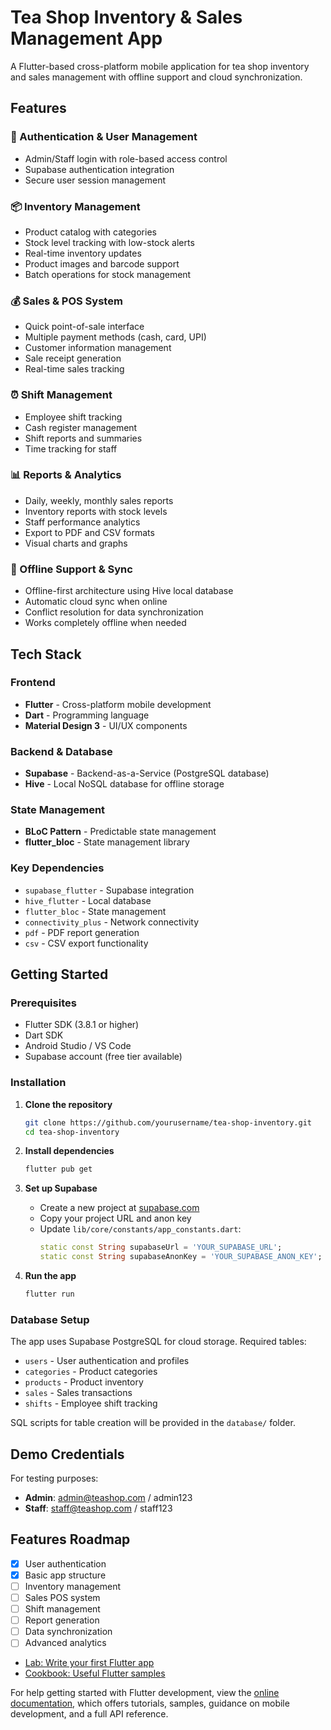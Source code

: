 # Tea Shop Inventory & Sales Management App

A Flutter-based cross-platform mobile application for tea shop inventory and sales management with offline support and cloud synchronization.

## Features

### 🔐 Authentication & User Management
- Admin/Staff login with role-based access control
- Supabase authentication integration
- Secure user session management

### 📦 Inventory Management
- Product catalog with categories
- Stock level tracking with low-stock alerts
- Real-time inventory updates
- Product images and barcode support
- Batch operations for stock management

### 💰 Sales & POS System
- Quick point-of-sale interface
- Multiple payment methods (cash, card, UPI)
- Customer information management
- Sale receipt generation
- Real-time sales tracking

### ⏰ Shift Management
- Employee shift tracking
- Cash register management
- Shift reports and summaries
- Time tracking for staff

### 📊 Reports & Analytics
- Daily, weekly, monthly sales reports
- Inventory reports with stock levels
- Staff performance analytics
- Export to PDF and CSV formats
- Visual charts and graphs

### 🔄 Offline Support & Sync
- Offline-first architecture using Hive local database
- Automatic cloud sync when online
- Conflict resolution for data synchronization
- Works completely offline when needed

## Tech Stack

### Frontend
- **Flutter** - Cross-platform mobile development
- **Dart** - Programming language
- **Material Design 3** - UI/UX components

### Backend & Database
- **Supabase** - Backend-as-a-Service (PostgreSQL database)
- **Hive** - Local NoSQL database for offline storage

### State Management
- **BLoC Pattern** - Predictable state management
- **flutter_bloc** - State management library

### Key Dependencies
- `supabase_flutter` - Supabase integration
- `hive_flutter` - Local database
- `flutter_bloc` - State management
- `connectivity_plus` - Network connectivity
- `pdf` - PDF report generation
- `csv` - CSV export functionality

## Getting Started

### Prerequisites
- Flutter SDK (3.8.1 or higher)
- Dart SDK
- Android Studio / VS Code
- Supabase account (free tier available)

### Installation

1. **Clone the repository**
   ```bash
   git clone https://github.com/yourusername/tea-shop-inventory.git
   cd tea-shop-inventory
   ```

2. **Install dependencies**
   ```bash
   flutter pub get
   ```

3. **Set up Supabase**
   - Create a new project at [supabase.com](https://supabase.com)
   - Copy your project URL and anon key
   - Update `lib/core/constants/app_constants.dart`:
     ```dart
     static const String supabaseUrl = 'YOUR_SUPABASE_URL';
     static const String supabaseAnonKey = 'YOUR_SUPABASE_ANON_KEY';
     ```

4. **Run the app**
   ```bash
   flutter run
   ```

### Database Setup

The app uses Supabase PostgreSQL for cloud storage. Required tables:

- `users` - User authentication and profiles
- `categories` - Product categories
- `products` - Product inventory
- `sales` - Sales transactions
- `shifts` - Employee shift tracking

SQL scripts for table creation will be provided in the `database/` folder.

## Demo Credentials

For testing purposes:
- **Admin**: admin@teashop.com / admin123
- **Staff**: staff@teashop.com / staff123

## Features Roadmap

- [x] User authentication
- [x] Basic app structure
- [ ] Inventory management
- [ ] Sales POS system
- [ ] Shift management
- [ ] Report generation
- [ ] Data synchronization
- [ ] Advanced analytics

- [Lab: Write your first Flutter app](https://docs.flutter.dev/get-started/codelab)
- [Cookbook: Useful Flutter samples](https://docs.flutter.dev/cookbook)

For help getting started with Flutter development, view the
[online documentation](https://docs.flutter.dev/), which offers tutorials,
samples, guidance on mobile development, and a full API reference.
